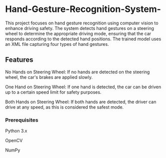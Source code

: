 # Hand-Gesture-Recognition-System-
This project focuses on hand gesture recognition using computer vision to enhance driving safety. The system detects hand gestures on a steering wheel to determine the appropriate driving mode, ensuring that the car responds according to the detected hand positions. The trained model uses an XML file capturing four types of hand gestures.

## Features

No Hands on Steering Wheel: If no hands are detected on the steering wheel, the car's brakes are applied slowly.

One Hand on Steering Wheel: If one hand is detected, the car can be driven up to a certain speed limit for safety purposes.

Both Hands on Steering Wheel: If both hands are detected, the driver can drive at any speed, as this is considered the safest mode.

### Prerequisites
Python 3.x

OpenCV

NumPy

